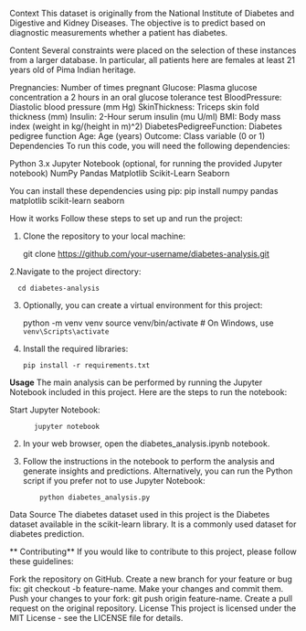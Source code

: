 Context This dataset is originally from the National Institute of Diabetes and Digestive and Kidney Diseases. The objective is to predict based on diagnostic measurements whether a patient has diabetes.

Content Several constraints were placed on the selection of these instances from a larger database. In particular, all patients here are females at least 21 years old of Pima Indian heritage.

Pregnancies: Number of times pregnant
Glucose: Plasma glucose concentration a 2 hours in an oral glucose tolerance test
BloodPressure: Diastolic blood pressure (mm Hg)
SkinThickness: Triceps skin fold thickness (mm)
Insulin: 2-Hour serum insulin (mu U/ml)
BMI: Body mass index (weight in kg/(height in m)^2)
DiabetesPedigreeFunction: Diabetes pedigree function
Age: Age (years)
Outcome: Class variable (0 or 1)
Dependencies To run this code, you will need the following dependencies:

Python 3.x Jupyter Notebook (optional, for running the provided Jupyter notebook) NumPy Pandas Matplotlib Scikit-Learn Seaborn

You can install these dependencies using pip: pip install numpy pandas matplotlib scikit-learn seaborn

How it works Follow these steps to set up and run the project:

1. Clone the repository to your local machine:

      git clone https://github.com/your-username/diabetes-analysis.git

2.Navigate to the project directory:

      cd diabetes-analysis
 
3. Optionally, you can create a virtual environment for this project:

      python -m venv venv
  source venv/bin/activate  # On Windows, use `venv\Scripts\activate`

 4. Install the required libraries:

        pip install -r requirements.txt

**Usage**
   The main analysis can be performed by running the Jupyter Notebook included in this project. Here are the steps to run the notebook:

   Start Jupyter Notebook:
    
          jupyter notebook
 
  2. In your web browser, open the diabetes_analysis.ipynb notebook.

  3. Follow the instructions in the notebook to perform the analysis and generate insights and predictions.
      Alternatively, you can run the Python script if you prefer not to use Jupyter Notebook:

             python diabetes_analysis.py
Data Source The diabetes dataset used in this project is the Diabetes dataset available in the scikit-learn library. It is a commonly used dataset for diabetes prediction.

** Contributing** If you would like to contribute to this project, please follow these guidelines:

Fork the repository on GitHub.
Create a new branch for your feature or bug fix: git checkout -b feature-name.
Make your changes and commit them.
Push your changes to your fork: git push origin feature-name.
Create a pull request on the original repository.
License This project is licensed under the MIT License - see the LICENSE file for details.
